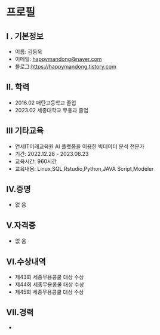 # 프로필

## I . 기본정보
- 이름: 김동욱
- 이메일: happymandong@naver.com
- 블로그:https://happymandong.tistory.com

## II. 학력
 + 2016.02 매탄고등학교 졸업
 + 2023.02 세종대학교 무용과 졸업

## III 기타교육
 + 연세IT미래교육원 AI 플랫폼을 이용한 빅데이터 분석 전문가
 + 기간: 2022.12.28 - 2023.06.23
 + 교육시간: 960시간
 + 교육내용: Linux,SQL,Rstudio,Python,JAVA Script,Modeler

## IV.증명
 + 없 음

## V.자격증 
 + 없 음

## VI.수상내역 
 + 제43회 세종무용콩쿨 대상 수상
 + 제44회 세종무용콩쿨 대상 수상
 + 제45회 세종무용콩쿨 대상 수상

##  VII.경력 
 -  
